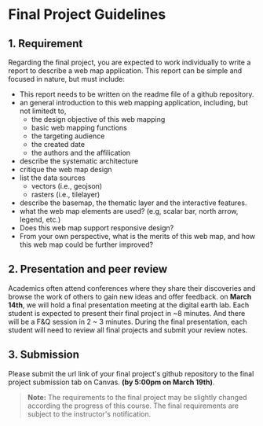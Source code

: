 # Final Project Guidelines

## 1\. Requirement

Regarding the final project, you are expected to work individually to write a report to describe a web map application. This report can be simple and focused in nature, but must include:

- This report needs to be written on the readme file of a github repository.
- an general introduction to this web mapping application, including, but not limitedt to,
  - the design objective of this web mapping
  - basic web mapping functions
  - the targeting audience
  - the created date
  - the authors and the affilication
- describe the systematic architecture
- critique the web map design
- list the data sources
  - vectors (i.e., geojson)
  - rasters (i.e., tilelayer)
- describe the basemap, the thematic layer and the interactive features.
- what the web map elements are used? (e.g, scalar bar, north arrow, legend, etc.)
- Does this web map support responsive design?
- From your own perspective, what is the merits of this web map, and how this web map could be further improved?


## 2\. Presentation and peer review

Academics often attend conferences where they share their discoveries and browse the work of others to gain new ideas and offer feedback. on **March 14th**, we will hold a final presentation meeting at the digital earth lab. Each student is expected to present their final project in ~8 minutes. And there will be a F&Q session in 2 ~ 3 minutes.  During the final presentation, each student will need to review all final projects and submit your review notes.

## 3\. Submission

Please submit the url link of your final project's github repository to the final project submission tab on Canvas. **(by 5:00pm on March 19th)**.


>  **Note:** The requirements to the final project may be slightly changed according the progress of this course. The final requirements are subject to the instructor's notification.

